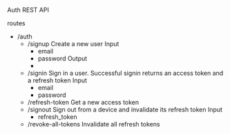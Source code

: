 Auth REST API

routes

- /auth
    - /signup
        Create a new user
        Input
        - email
        - password
        Output
        - 
    - /signin
        Sign in a user. Successful signin returns an access token and a refresh token
        Input
        - email
        - password
    - /refresh-token
        Get a new access token
    - /signout
        Sign out from a device and invalidate its refresh token
        Input
        - refresh_token
    - /revoke-all-tokens
        Invalidate all refresh tokens
